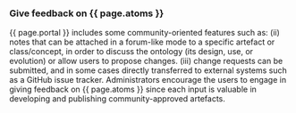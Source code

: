 ### Give feedback on {{ page.atoms }}
{{ page.portal }} includes some community-oriented features such as: (ii) notes that can be attached in a forum-like mode to a specific artefact or class/concept, in order to discuss the ontology (its design, use, or evolution) or allow users to propose changes. (iii) change requests can be submitted, and in some cases directly transferred to external systems such as a GitHub issue tracker.
Administrators encourage the users to engage in giving feedback on {{ page.atoms }} since each input is valuable in developing and publishing community-approved artefacts.
